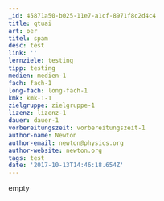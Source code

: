```yaml
---
_id: 45871a50-b025-11e7-a1cf-8971f8c2d4c4
title: qtuai
art: oer
titel: spam
desc: test
link: ''
lernziele: testing
tipp: testing
medien: medien-1
fach: fach-1
long-fach: long-fach-1
kmk: kmk-1-1
zielgruppe: zielgruppe-1
lizenz: lizenz-1
dauer: dauer-1
vorbereitungszeit: vorbereitungszeit-1
author-name: Newton
author-email: newton@physics.org
author-website: newton.org
tags: test
date: '2017-10-13T14:46:18.654Z'
---
```

empty
